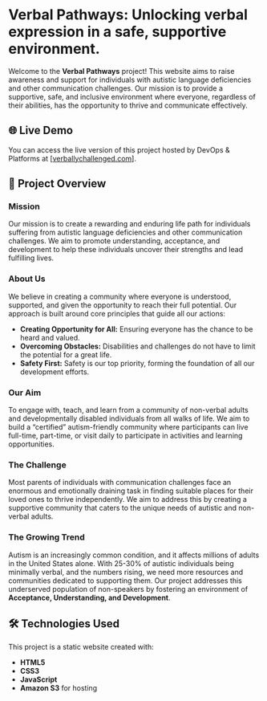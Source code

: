 # Verbal Pathways: Unlocking verbal expression in a safe, supportive environment.

Welcome to the **Verbal Pathways** project! This website aims to raise awareness and support for individuals with autistic language deficiencies and other communication challenges. Our mission is to provide a supportive, safe, and inclusive environment where everyone, regardless of their abilities, has the opportunity to thrive and communicate effectively.

## 🌐 Live Demo
You can access the live version of this project hosted by DevOps & Platforms at [[verballychallenged.com](https://verballychallengedcom.inthingslimited.com/)].

## 📜 Project Overview

### Mission
Our mission is to create a rewarding and enduring life path for individuals suffering from autistic language deficiencies and other communication challenges. We aim to promote understanding, acceptance, and development to help these individuals uncover their strengths and lead fulfilling lives.

### About Us
We believe in creating a community where everyone is understood, supported, and given the opportunity to reach their full potential. Our approach is built around core principles that guide all our actions:

- **Creating Opportunity for All:** Ensuring everyone has the chance to be heard and valued.
- **Overcoming Obstacles:** Disabilities and challenges do not have to limit the potential for a great life.
- **Safety First:** Safety is our top priority, forming the foundation of all our development efforts.

### Our Aim
To engage with, teach, and learn from a community of non-verbal adults and developmentally disabled individuals from all walks of life. We aim to build a “certified” autism-friendly community where participants can live full-time, part-time, or visit daily to participate in activities and learning opportunities.

### The Challenge
Most parents of individuals with communication challenges face an enormous and emotionally draining task in finding suitable places for their loved ones to thrive independently. We aim to address this by creating a supportive community that caters to the unique needs of autistic and non-verbal adults.

### The Growing Trend
Autism is an increasingly common condition, and it affects millions of adults in the United States alone. With 25-30% of autistic individuals being minimally verbal, and the numbers rising, we need more resources and communities dedicated to supporting them. Our project addresses this underserved population of non-speakers by fostering an environment of **Acceptance, Understanding, and Development**.

## 🛠️ Technologies Used
This project is a static website created with:
- **HTML5**
- **CSS3**
- **JavaScript**
- **Amazon S3** for hosting
